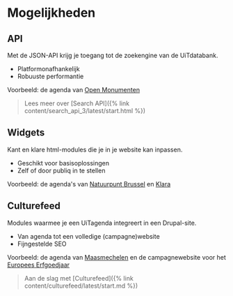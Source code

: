 ---
---

# Mogelijkheden

## API

Met de JSON-API krijg je toegang tot de zoekengine van de UiTdatabank.

- Platformonafhankelijk
- Robuuste performantie

Voorbeeld: de agenda van [Open Monumenten](https://www.openmonumenten.be/monumenten-en-evenementen)

> Lees meer over [Search API]({% link content/search_api_3/latest/start.html %})

## Widgets

Kant en klare html-modules die je in je website kan inpassen.

- Geschikt voor basisoplossingen
- Zelf of door publiq in te stellen

Voorbeeld: de agenda's van [Natuurpunt Brussel](http://natuurpuntbrussel.be/activiteiten/) en [Klara](https://klara.be/klaras-uitagenda)

## Culturefeed

Modules waarmee je een UiTagenda integreert in een Drupal-site.

- Van agenda tot een volledige (campagne)website
- Fijngestelde SEO

Voorbeeld: de agenda van [Maasmechelen](https://www.uitinmaasmechelen.be/agenda/search) en de campagnewebsite voor het [Europees Erfgoedjaar](http://www.europeeserfgoedjaar2018.be/)

> Aan de slag met [Culturefeed]({% link content/culturefeed/latest/start.md %})
